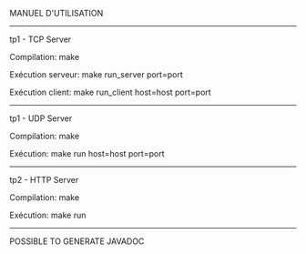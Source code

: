 MANUEL D'UTILISATION


________________________________

tp1 - TCP Server

Compilation: make

Exécution serveur: make run_server port=port

Exécution client: make run_client host=host port=port
________________________________

tp1 - UDP Server

Compilation: make

Exécution: make run host=host port=port

________________________________

tp2 - HTTP Server

Compilation: make

Exécution: make run

________________________________

POSSIBLE TO GENERATE JAVADOC
